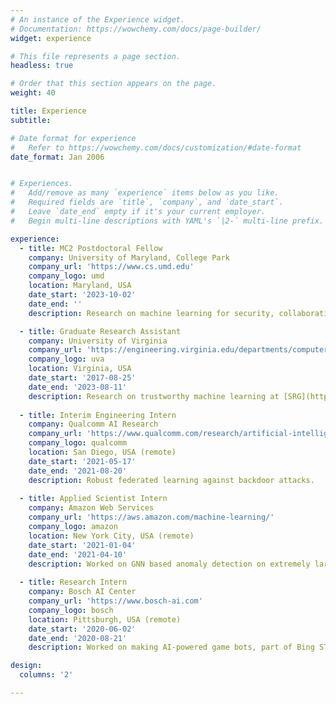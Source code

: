 ```yaml
---
# An instance of the Experience widget.
# Documentation: https://wowchemy.com/docs/page-builder/
widget: experience

# This file represents a page section.
headless: true

# Order that this section appears on the page.
weight: 40

title: Experience
subtitle:

# Date format for experience
#   Refer to https://wowchemy.com/docs/customization/#date-format
date_format: Jan 2006


# Experiences.
#   Add/remove as many `experience` items below as you like.
#   Required fields are `title`, `company`, and `date_start`.
#   Leave `date_end` empty if it's your current employer.
#   Begin multi-line descriptions with YAML's `|2-` multi-line prefix.

experience:
  - title: MC2 Postdoctoral Fellow
    company: University of Maryland, College Park
    company_url: 'https://www.cs.umd.edu'
    company_logo: umd
    location: Maryland, USA
    date_start: '2023-10-02'
    date_end: ''
    description: Research on machine learning for security, collaborating with the [Tudor Group](http://users.umiacs.umd.edu/~tdumitra/).

  - title: Graduate Research Assistant
    company: University of Virginia
    company_url: 'https://engineering.virginia.edu/departments/computer-science'
    company_logo: uva
    location: Virginia, USA
    date_start: '2017-08-25'
    date_end: '2023-08-11'
    description: Research on trustworthy machine learning at [SRG](https://uvasrg.github.io/).
  
  - title: Interim Engineering Intern
    company: Qualcomm AI Research
    company_url: 'https://www.qualcomm.com/research/artificial-intelligence/ai-research'
    company_logo: qualcomm
    location: San Diego, USA (remote)
    date_start: '2021-05-17'
    date_end: '2021-08-20'
    description: Robust federated learning against backdoor attacks. 
        
  - title: Applied Scientist Intern
    company: Amazon Web Services
    company_url: 'https://aws.amazon.com/machine-learning/'
    company_logo: amazon
    location: New York City, USA (remote)
    date_start: '2021-01-04'
    date_end: '2021-04-10'
    description: Worked on GNN based anomaly detection on extremely large graphs.
  
  - title: Research Intern
    company: Bosch AI Center
    company_url: 'https://www.bosch-ai.com'
    company_logo: bosch
    location: Pittsburgh, USA (remote)
    date_start: '2020-06-02'
    date_end: '2020-08-21'
    description: Worked on making AI-powered game bots, part of Bing STCI.

design:
  columns: '2'

---
```

